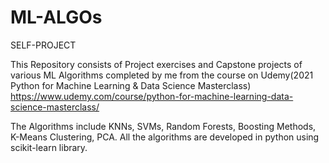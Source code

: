 # ML-ALGOs
SELF-PROJECT

This Repository consists of Project exercises and Capstone projects of various ML Algorithms completed by me from the course on Udemy(2021 Python for Machine Learning & Data Science Masterclass) https://www.udemy.com/course/python-for-machine-learning-data-science-masterclass/

The Algorithms include KNNs, SVMs, Random Forests, Boosting Methods, K-Means Clustering, PCA. All the algorithms are developed in python using scikit-learn library.
